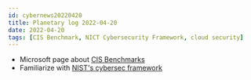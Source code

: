 ```yaml
---
id: cybernews20220420
title: Planetary log 2022-04-20
date: 2022-04-20
tags: [CIS Benchmark, NICT Cybersecurity Framework, cloud security]
---
```


- Microsoft page about [CIS Benchmarks](https://docs.microsoft.com/en-us/compliance/regulatory/offering-cis-benchmark#:~:text=CIS%20benchmarks%20are%20configuration%20baselines,organizations%20improve%20their%20cyberdefense%20capabilities.)
- Familiarize with [NIST's cybersec framework](https://www.nist.gov/cyberframework/online-learning/components-framework)